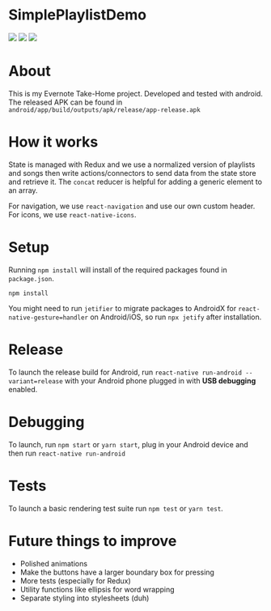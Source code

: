 # SimplePlaylistDemo

![](/screenshots/playlists.png)
![](/screenshots/addsongs.png)
![](/screenshots/songs.png)

# About

This is my Evernote Take-Home project. Developed and tested with android. The released APK can be found in `android/app/build/outputs/apk/release/app-release.apk`

# How it works

State is managed with Redux and we use a normalized version of playlists and songs then write actions/connectors to send data from the state store and retrieve it. The `concat` reducer is helpful for adding a generic element to an array.

For navigation, we use `react-navigation` and use our own custom header. For icons, we use `react-native-icons`.

# Setup

Running `npm install` will install of the required packages found in `package.json`.

```
npm install
```

You might need to run `jetifier` to migrate packages to AndroidX for `react-native-gesture=handler` on Android/iOS, so run `npx jetify` after installation.

# Release

To launch the release build for Android, run `react-native run-android --variant=release` with your Android phone plugged in with **USB debugging** enabled.

# Debugging

To launch, run `npm start` or `yarn start`, plug in your Android device and then run `react-native run-android`

# Tests

To launch a basic rendering test suite run `npm test` or `yarn test`.

# Future things to improve

- Polished animations
- Make the buttons have a larger boundary box for pressing
- More tests (especially for Redux)
- Utility functions like ellipsis for word wrapping
- Separate styling into stylesheets (duh)